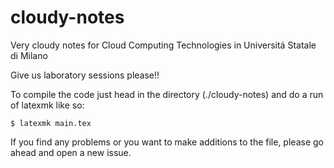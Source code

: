 # cloudy-notes
Very cloudy notes for Cloud Computing Technologies in Universitá Statale di Milano

Give us laboratory sessions please!!

To compile the code just head in the directory (./cloudy-notes) and do a run of latexmk like so:
```
$ latexmk main.tex
```
If you find any problems or you want to make additions to the file, please go ahead and open a new issue.

